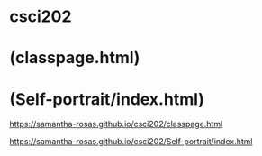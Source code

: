 # csci202
# (classpage.html)
# (Self-portrait/index.html)

https://samantha-rosas.github.io/csci202/classpage.html

https://samantha-rosas.github.io/csci202/Self-portrait/index.html
